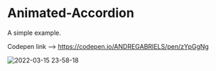 # Animated-Accordion
A simple example.
 
Codepen link --> https://codepen.io/ANDREGABRIELS/pen/zYpGgNg
 
![2022-03-15 23-58-18](https://user-images.githubusercontent.com/60861872/158508097-12bc6a02-4a7d-4fc4-829b-620b6c6c9840.gif)
